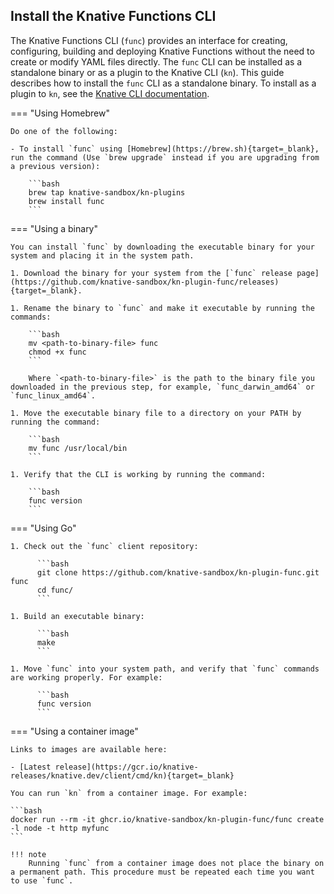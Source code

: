 <!-- Snippet used in the following topics:
- /docs/functions/install-func.md
- /docs/getting-started/quickstart-install.md
- docs/install/quickstart-install.md
-->

## Install the Knative Functions CLI

The Knative Functions CLI (`func`) provides an interface for creating, configuring, building and deploying Knative Functions without the need to create or modify YAML files directly. The `func` CLI can be installed as a standalone binary or as a plugin to the Knative CLI (`kn`). This guide describes how to install the `func` CLI as a standalone binary. To install as a plugin to `kn`, see the [Knative CLI documentation](/docs/client/kn-plugins/#list-of-knative-plugins).

=== "Using Homebrew"

    Do one of the following:

    - To install `func` using [Homebrew](https://brew.sh){target=_blank}, run the command (Use `brew upgrade` instead if you are upgrading from a previous version):

        ```bash
        brew tap knative-sandbox/kn-plugins
        brew install func
        ```
=== "Using a binary"

    You can install `func` by downloading the executable binary for your system and placing it in the system path.

    1. Download the binary for your system from the [`func` release page](https://github.com/knative-sandbox/kn-plugin-func/releases){target=_blank}.

    1. Rename the binary to `func` and make it executable by running the commands:

        ```bash
        mv <path-to-binary-file> func
        chmod +x func
        ```

        Where `<path-to-binary-file>` is the path to the binary file you downloaded in the previous step, for example, `func_darwin_amd64` or `func_linux_amd64`.

    1. Move the executable binary file to a directory on your PATH by running the command:

        ```bash
        mv func /usr/local/bin
        ```

    1. Verify that the CLI is working by running the command:

        ```bash
        func version
        ```

=== "Using Go"

    1. Check out the `func` client repository:

          ```bash
          git clone https://github.com/knative-sandbox/kn-plugin-func.git func
          cd func/
          ```

    1. Build an executable binary:

          ```bash
          make
          ```

    1. Move `func` into your system path, and verify that `func` commands are working properly. For example:

          ```bash
          func version
          ```

=== "Using a container image"

    Links to images are available here:

    - [Latest release](https://gcr.io/knative-releases/knative.dev/client/cmd/kn){target=_blank}

    You can run `kn` from a container image. For example:

    ```bash
    docker run --rm -it ghcr.io/knative-sandbox/kn-plugin-func/func create -l node -t http myfunc
    ```

    !!! note
        Running `func` from a container image does not place the binary on a permanent path. This procedure must be repeated each time you want to use `func`.
